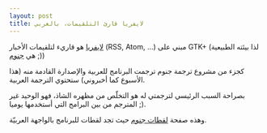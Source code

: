 ```yaml
---
layout: post
title: لايفريا قارئ التلقيمات، بالعربي
---
```

[لايفريا](http://liferea.sf.net) هو قاريء لتلقيمات الأخبار (RSS, Atom, ...) مبني على GTK+ (لذا بيئته الطبيعية هي [جنوم](http://wiki.arabeyes.org/%D8%AC%D9%86%D9%88%D9%85) ;)) 

كجزء من مشروع ترجمة جنوم ترجمت البرنامج للعربية والإصدارة القادمة منه (هذا الأسبوع كما أخبروني) ستحتوي الترجمة العربية.

بصراحة السبب الرئيسي لترجمتي له هو التخلّص من مظهره الشاذ، فهو الوحيد غير المترجم من بين البرامج التي أستخدمها يوميا ;).

وهذه صفحة [لقطات جنوم](http://wiki.arabeyes.org/%D9%84%D9%82%D8%B7%D8%A7%D8%AA_%D8%AC%D9%86%D9%88%D9%85#.D9.84.D8.A7.D9.8A.D9.81.D8.B1.D9.8A.D8.A7) حيث تجد لقطات للبرنامج بالواجهة العربيّة.
